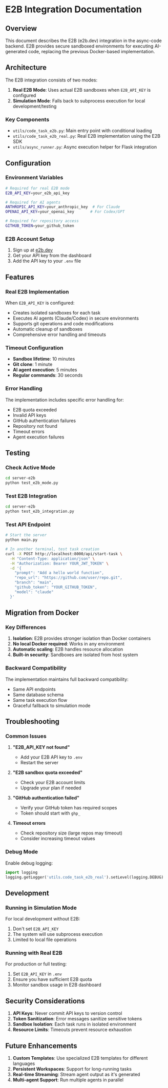 # E2B Integration Documentation

## Overview

This document describes the E2B (e2b.dev) integration in the async-code backend. E2B provides secure sandboxed environments for executing AI-generated code, replacing the previous Docker-based implementation.

## Architecture

The E2B integration consists of two modes:

1. **Real E2B Mode**: Uses actual E2B sandboxes when `E2B_API_KEY` is configured
2. **Simulation Mode**: Falls back to subprocess execution for local development/testing

### Key Components

- `utils/code_task_e2b.py`: Main entry point with conditional loading
- `utils/code_task_e2b_real.py`: Real E2B implementation using the E2B SDK
- `utils/async_runner.py`: Async execution helper for Flask integration

## Configuration

### Environment Variables

```bash
# Required for real E2B mode
E2B_API_KEY=your_e2b_api_key

# Required for AI agents
ANTHROPIC_API_KEY=your_anthropic_key  # For Claude
OPENAI_API_KEY=your_openai_key       # For Codex/GPT

# Required for repository access
GITHUB_TOKEN=your_github_token
```

### E2B Account Setup

1. Sign up at [e2b.dev](https://e2b.dev)
2. Get your API key from the dashboard
3. Add the API key to your `.env` file

## Features

### Real E2B Implementation

When `E2B_API_KEY` is configured:

- Creates isolated sandboxes for each task
- Executes AI agents (Claude/Codex) in secure environments
- Supports git operations and code modifications
- Automatic cleanup of sandboxes
- Comprehensive error handling and timeouts

### Timeout Configuration

- **Sandbox lifetime**: 10 minutes
- **Git clone**: 1 minute
- **AI agent execution**: 5 minutes
- **Regular commands**: 30 seconds

### Error Handling

The implementation includes specific error handling for:

- E2B quota exceeded
- Invalid API keys
- GitHub authentication failures
- Repository not found
- Timeout errors
- Agent execution failures

## Testing

### Check Active Mode

```bash
cd server-e2b
python test_e2b_mode.py
```

### Test E2B Integration

```bash
cd server-e2b
python test_e2b_integration.py
```

### Test API Endpoint

```bash
# Start the server
python main.py

# In another terminal, test task creation
curl -X POST http://localhost:8000/api/start-task \
  -H "Content-Type: application/json" \
  -H "Authorization: Bearer YOUR_JWT_TOKEN" \
  -d '{
    "prompt": "Add a hello world function",
    "repo_url": "https://github.com/user/repo.git",
    "branch": "main",
    "github_token": "YOUR_GITHUB_TOKEN",
    "model": "claude"
  }'
```

## Migration from Docker

### Key Differences

1. **Isolation**: E2B provides stronger isolation than Docker containers
2. **No local Docker required**: Works in any environment
3. **Automatic scaling**: E2B handles resource allocation
4. **Built-in security**: Sandboxes are isolated from host system

### Backward Compatibility

The implementation maintains full backward compatibility:
- Same API endpoints
- Same database schema
- Same task execution flow
- Graceful fallback to simulation mode

## Troubleshooting

### Common Issues

1. **"E2B_API_KEY not found"**
   - Add your E2B API key to `.env`
   - Restart the server

2. **"E2B sandbox quota exceeded"**
   - Check your E2B account limits
   - Upgrade your plan if needed

3. **"GitHub authentication failed"**
   - Verify your GitHub token has required scopes
   - Token should start with `ghp_`

4. **Timeout errors**
   - Check repository size (large repos may timeout)
   - Consider increasing timeout values

### Debug Mode

Enable debug logging:

```python
import logging
logging.getLogger('utils.code_task_e2b_real').setLevel(logging.DEBUG)
```

## Development

### Running in Simulation Mode

For local development without E2B:

1. Don't set `E2B_API_KEY`
2. The system will use subprocess execution
3. Limited to local file operations

### Running with Real E2B

For production or full testing:

1. Set `E2B_API_KEY` in `.env`
2. Ensure you have sufficient E2B quota
3. Monitor sandbox usage in E2B dashboard

## Security Considerations

1. **API Keys**: Never commit API keys to version control
2. **Token Sanitization**: Error messages sanitize sensitive tokens
3. **Sandbox Isolation**: Each task runs in isolated environment
4. **Resource Limits**: Timeouts prevent resource exhaustion

## Future Enhancements

1. **Custom Templates**: Use specialized E2B templates for different languages
2. **Persistent Workspaces**: Support for long-running tasks
3. **Real-time Streaming**: Stream agent output as it's generated
4. **Multi-agent Support**: Run multiple agents in parallel